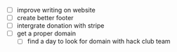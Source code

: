 - [ ] improve writing on website
- [ ] create better footer
- [ ] intergrate donation with stripe
- [ ] get a proper domain
  - [ ] find a day to look for domain with hack club team
